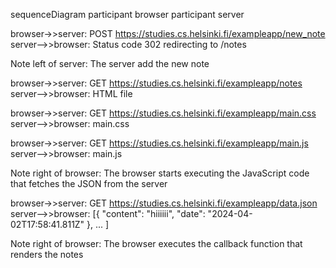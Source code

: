 sequenceDiagram
participant browser
participant server

browser->>server: POST https://studies.cs.helsinki.fi/exampleapp/new_note
server-->>browser: Status code 302 redirecting to /notes

Note left of server: The server add the new note

browser->>server: GET https://studies.cs.helsinki.fi/exampleapp/notes
server-->>browser: HTML file

browser->>server: GET https://studies.cs.helsinki.fi/exampleapp/main.css
server-->>browser: main.css

browser->>server: GET https://studies.cs.helsinki.fi/exampleapp/main.js
server-->>browser: main.js

Note right of browser: The browser starts executing the JavaScript code that fetches the JSON from the server

browser->>server: GET https://studies.cs.helsinki.fi/exampleapp/data.json
server-->>browser: [{ "content": "hiiiiii", "date": "2024-04-02T17:58:41.811Z" }, ... ]

Note right of browser: The browser executes the callback function that renders the notes